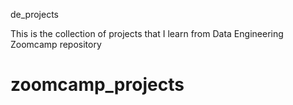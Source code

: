 de_projects

This is the collection of projects that I learn from Data Engineering Zoomcamp repository
# zoomcamp_projects
